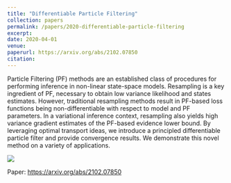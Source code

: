 ```yaml
---
title: "Differentiable Particle Filtering"
collection: papers
permalink: /papers/2020-differentiable-particle-filtering
excerpt: 
date: 2020-04-01
venue: 
paperurl: https://arxiv.org/abs/2102.07850
citation: 
---
```


Particle Filtering (PF) methods are an established class of procedures for performing inference in non-linear state-space models. Resampling is a key ingredient of PF, necessary to obtain low variance likelihood and states estimates. However, traditional resampling methods result in PF-based loss functions being non-differentiable with respect to model and PF parameters. In a variational inference context, resampling also yields high variance gradient estimates of the PF-based evidence lower bound. By leveraging optimal transport ideas, we introduce a principled differentiable particle filter and provide convergence results. We demonstrate this novel method on a variety of applications.

![](https://github.com/JTT94/jtt94.github.io/blob/master/files/dm_maze.gif)

Paper: https://arxiv.org/abs/2102.07850


